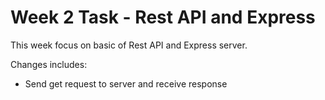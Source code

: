 # Week 2 Task - Rest API and Express

This week focus on basic of Rest API and Express server.

Changes includes:
- Send get request to server and receive response